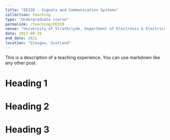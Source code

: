 ```yaml
---
title: "EE320 - Signals and Communication Systems"
collection: teaching
type: "Undergraduate course"
permalink: /teaching/EE320
venue: "University of Strathclyde, Department of Electronic & Electrical Engineering"
date: 2017-09-25
end_date: 2021
location: "Glasgow, Scotland"
---
```


This is a description of a teaching experience. You can use markdown like any other post.

Heading 1
======

Heading 2
======

Heading 3
======